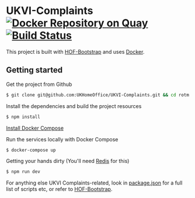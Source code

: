 # UKVI-Complaints [![Docker Repository on Quay](https://quay.io/repository/ukhomeofficedigital/ukvi-complaints/status "Docker Repository on Quay")](https://quay.io/repository/ukhomeofficedigital/ukvi-complaints) [![Build Status](https://drone.digital.homeoffice.gov.uk/api/badges/UKHomeOffice/UKVI-Complaints/status.svg)](https://drone.digital.homeoffice.gov.uk/UKHomeOffice/UKVI-Complaints)

This project is built with [HOF-Bootstrap](https://github.com/UKHomeOffice/hof-bootstrap) and uses [Docker](https://www.docker.com/).

## Getting started

Get the project from Github
```bash
$ git clone git@github.com:UKHomeOffice/UKVI-Complaints.git && cd rotm
```

Install the dependencies and build the project resources
```bash
$ npm install
```

[Install Docker Compose](https://docs.docker.com/compose/install/)

Run the services locally with Docker Compose
```bash
$ docker-compose up
```

Getting your hands dirty (You'll need [Redis](http://redis.io/) for this)
```bash
$ npm run dev
```

For anything else UKVI Complaints-related, look in [package.json](./package.json) for a full list of scripts etc, or refer to [HOF-Bootstrap](https://github.com/UKHomeOffice/hof-bootstrap).
